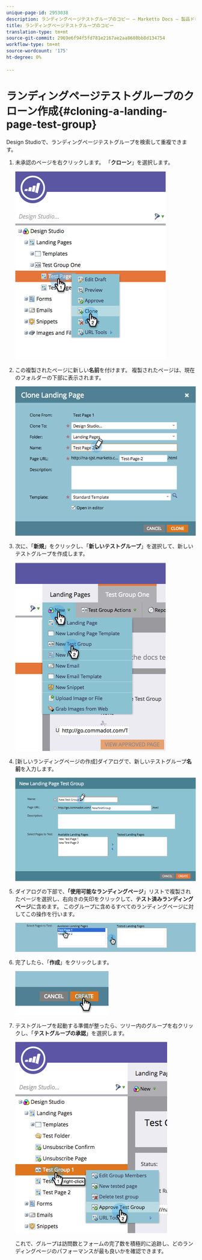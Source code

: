 ```yaml
---
unique-page-id: 2953038
description: ランディングページテストグループのコピー — Marketto Docs — 製品ドキュメント
title: ランディングページテストグループのコピー
translation-type: tm+mt
source-git-commit: 2969e6f94f5fd781e2167ae2aa8680bb8d134754
workflow-type: tm+mt
source-wordcount: '175'
ht-degree: 0%

---
```



# ランディングページテストグループのクローン作成{#cloning-a-landing-page-test-group}

Design Studioで、ランディングページテストグループを検索して重複できます。

1. 未承認のページを右クリックします。 「**クローン**」を選択します。

   ![](assets/image2015-4-27-15-3a11-3a24.png)

1. この複製されたページに新しい&#x200B;**名前**&#x200B;を付けます。 複製されたページは、現在のフォルダーの下部に表示されます。

   ![](assets/image2015-4-27-16-3a10-3a10.png)

1. 次に、「**新規**」をクリックし、「**新しいテストグループ**」を選択して、新しいテストグループを作成します。

   ![](assets/image2015-4-27-15-3a49-3a54.png)

1. [新しいランディングページの作成]ダイアログで、新しいテストグループ&#x200B;**名前**&#x200B;を入力します。

   ![](assets/image2015-4-27-15-3a58-3a13.png)

1. ダイアログの下部で、**「使用可能なランディングページ**」リストで複製されたページを選択し、右向きの矢印をクリックして、**テスト済みランディングページ**&#x200B;に含めます。 このグループに含めるすべてのランディングページに対してこの操作を行います。

   ![](assets/image2015-4-27-16-3a3-3a22.png)

1. 完了したら、「**作成**」をクリックします。

   ![](assets/image2015-4-27-16-3a7-3a50.png)

1. テストグループを起動する準備が整ったら、ツリー内のグループを右クリックし、「**テストグループの承認**」を選択します。

   ![](assets/image2015-4-27-16-3a19-3a10.png)

   これで、グループは訪問数とフォームの完了数を積極的に追跡し、どのランディングページのパフォーマンスが最も良いかを確認できます。
